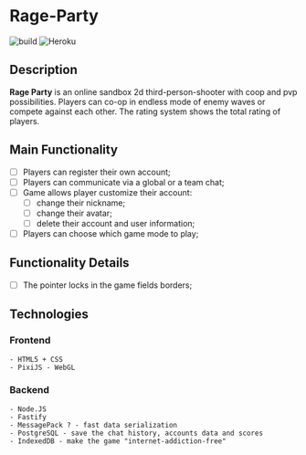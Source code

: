 # Rage-Party      
![build](https://github.com/vermi4elli/Rage-Party/workflows/build/badge.svg?branch=master)   ![Heroku](https://pyheroku-badge.herokuapp.com/?app=rage-party&style=plastic)
## Description
**Rage Party** is an online sandbox 2d third-person-shooter with coop and pvp possibilities. Players can co-op in endless mode of enemy waves or compete against each other. The rating system shows the total rating of players.
## Main Functionality
- [ ] Players can register their own account;   
- [ ] Players can communicate via a global or a team chat;
- [ ] Game allows player customize their account:
  - [ ] change their nickname;
  - [ ] change their avatar;
  - [ ] delete their account and user information;
- [ ] Players can choose which game mode to play;

## Functionality Details
- [ ] The pointer locks in the game fields borders;

## Technologies

### Frontend
```
- HTML5 + CSS
- PixiJS - WebGL
```
### Backend
```
- Node.JS
- Fastify
- MessagePack ? - fast data serialization
- PostgreSQL - save the chat history, accounts data and scores
- IndexedDB - make the game "internet-addiction-free"
```
